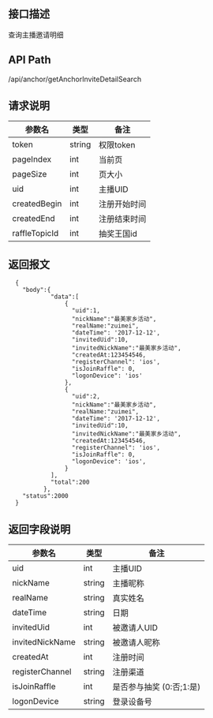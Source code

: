 ## 接口描述
查询主播邀请明细
## API Path
/api/anchor/getAnchorInviteDetailSearch
## 请求说明
|参数名   |类型    |备注             |
|---------|--------|-----------------|
|token    |string  |权限token        |
|pageIndex |int     |当前页           |
|pageSize  |int     |页大小           |
|uid    |int  |主播UID         |
|createdBegin |int     |注册开始时间     |
|createdEnd   |int     |注册结束时间     |
|raffleTopicId   |int     |抽奖王国id     |
## 返回报文
```
  {
    "body":{
            "data":[
                {
                  "uid":1,
                  "nickName":"最美家乡活动",
                  "realName:"zuimei",
                  "dateTime": '2017-12-12',
                  "invitedUid":10,
                  "invitedNickName":"最美家乡活动",
                  "createdAt:123454546,
                  "registerChannel": 'ios',
                  "isJoinRaffle": 0,
                  "logonDevice": 'ios'
                },
                {
                  "uid":2,
                  "nickName":"最美家乡活动",
                  "realName:"zuimei",
                  "dateTime": '2017-12-12',
                  "invitedUid":10,
                  "invitedNickName":"最美家乡活动",
                  "createdAt:123454546,
                  "registerChannel": 'ios',
                  "isJoinRaffle": 0,
                  "logonDevice": 'ios',
                }
            ],
            "total":200
          },
    "status":2000
  }
```
## 返回字段说明
|参数名   |类型    |备注             |
|---------|--------|-----------------|
|uid       |int     |主播UID           |
|nickName    |string  |主播昵称         |
|realName  |string  |真实姓名           |
|dateTime    |string  |日期         |
|invitedUid  |int  |被邀请人UID           |
|invitedNickName  |string  |被邀请人昵称           |
|createdAt  |int  |注册时间           |
|registerChannel  |string  |注册渠道           |
|isJoinRaffle  |int  |是否参与抽奖 (0:否;1:是)          |
|logonDevice  |string  |登录设备号           |